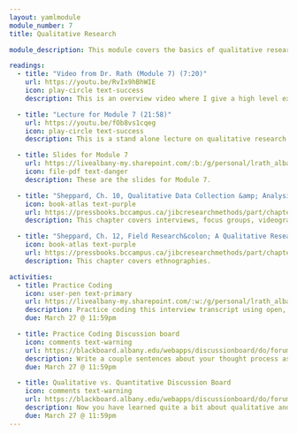 ```yaml
---
layout: yamlmodule
module_number: 7
title: Qualitative Research

module_description: This module covers the basics of qualitative research including methods, data collection, and analysis.

readings:
  - title: "Video from Dr. Rath (Module 7) (7:20)"
    url: https://youtu.be/RvIx9hBhWIE
    icon: play-circle text-success
    description: This is an overview video where I give a high level explanation of the readings and describe this week's tasks.

  - title: "Lecture for Module 7 (21:58)"
    url: https://youtu.be/fOb8vs1cqeg
    icon: play-circle text-success
    description: This is a stand alone lecture on qualitative research. I walk you through the different types as well as highlight what I think is important for you to know.

  - title: Slides for Module 7
    url: https://livealbany-my.sharepoint.com/:b:/g/personal/lrath_albany_edu/EZlmODrs9NlAsb0Q-mURhC4Bwl0hToXwjlSuuQaOIkzp3A?e=syxwwS
    icon: file-pdf text-danger
    description: These are the slides for Module 7.

  - title: "Sheppard, Ch. 10, Qualitative Data Collection &amp; Analysis Methods"
    icon: book-atlas text-purple
    url: https://pressbooks.bccampus.ca/jibcresearchmethods/part/chapter-10/
    description: This chapter covers interviews, focus groups, videography, and coding.

  - title: "Sheppard, Ch. 12, Field Research&colon; A Qualitative Research Technique"
    icon: book-atlas text-purple
    url: https://pressbooks.bccampus.ca/jibcresearchmethods/part/chapter-12-field-research-a-qualitative-research-technique/
    description: This chapter covers ethnographies.

activities:
  - title: Practice Coding
    icon: user-pen text-primary
    url: https://livealbany-my.sharepoint.com/:w:/g/personal/lrath_albany_edu/ETGbbJS59VBFmoP7MOID3ZoB4aTbCFtkmH-zs0QSL3BoJQ?e=TUwVIm
    description: Practice coding this interview transcript using open, descriptive coding. You will then copy your completed table to the discussion board below.
    due: March 27 @ 11:59pm

  - title: Practice Coding Discussion board
    icon: comments text-warning
    url: https://blackboard.albany.edu/webapps/discussionboard/do/forum?action=list_threads&course_id=_174705_1&nav=discussion_board_entry&conf_id=_283757_1&forum_id=_613444_1
    description: Write a couple sentences about your thought process as you coded the transcript. Then, paste in your coding so that others can see what codes you applied. There is no wrong answer here. Respond to at least 2 other classmates posts.
    due: March 27 @ 11:59pm

  - title: Qualitative vs. Quantitative Discussion Board
    icon: comments text-warning
    url: https://blackboard.albany.edu/webapps/discussionboard/do/forum?action=list_threads&course_id=_174705_1&nav=discussion_board_entry&conf_id=_283757_1&forum_id=_613445_1
    description: Now you have learned quite a bit about qualitative and quantitative methods. In this discussion board provide your perceptions of each and what type of data collection you might be more interested in doing for your proposal. Respond to at least 3 other classmates.
    due: March 27 @ 11:59pm
---
```

